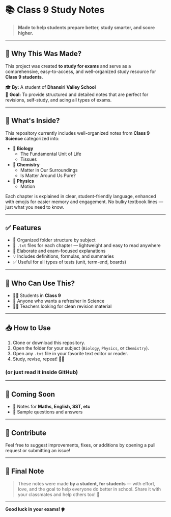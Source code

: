 # 📚 Class 9 Study Notes

> **Made to help students prepare better, study smarter, and score higher.**

---

## 📝 Why This Was Made?

This project was created **to study for exams** and serve as a comprehensive, easy-to-access, and well-organized study resource for **Class 9 students**.

🎓 **By:** A student of **Dhansiri Valley School**  
📘 **Goal:** To provide structured and detailed notes that are perfect for revisions, self-study, and acing all types of exams.

---

## 🌟 What's Inside?

This repository currently includes well-organized notes from **Class 9 Science** categorized into:

- **📗 Biology**
  - The Fundamental Unit of Life
  - Tissues
- **📘 Chemistry**
  - Matter in Our Surroundings
  - Is Matter Around Us Pure?
- **📙 Physics**
  - Motion

Each chapter is explained in clear, student-friendly language, enhanced with emojis for easier memory and engagement. No bulky textbook lines — just what you need to know.

---

## ✅ Features

- 📂 Organized folder structure by subject
- 📄 `.txt` files for each chapter — lightweight and easy to read anywhere
- 🧠 Elaborate and exam-focused explanations
- 💡 Includes definitions, formulas, and summaries
- ✅ Useful for all types of tests (unit, term-end, boards)

---

## 📌 Who Can Use This?

- 👨‍🎓 Students in **Class 9**
- 📖 Anyone who wants a refresher in Science
- 🧑‍🏫 Teachers looking for clean revision material

---

## 📥 How to Use

1. Clone or download this repository.
2. Open the folder for your subject (`Biology`, `Physics`, or `Chemistry`).
3. Open any `.txt` file in your favorite text editor or reader.
4. Study, revise, repeat! 🧠✨
 ### (or just read it inside GitHub)
---

## 🔮 Coming Soon

- 📘 Notes for **Maths, English, SST, etc**
- 🧪 Sample questions and answers

---

## 🙌 Contribute

Feel free to suggest improvements, fixes, or additions by opening a pull request or submitting an issue!

---

## 📣 Final Note

> These notes were made **by a student, for students** — with effort, love, and the goal to help everyone do better in school. Share it with your classmates and help others too! 💖

---

**Good luck in your exams! 🍀**
